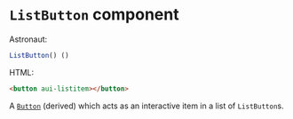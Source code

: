 # `ListButton` component
Astronaut:
```javascript
ListButton() ()
```

HTML:
```html
<button aui-listitem></button>
```

A [`Button`](reference/components/button.md) (derived) which acts as an interactive item in a list of `ListButton`s.